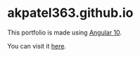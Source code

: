 # akpatel363.github.io

This portfolio is made using [Angular 10](https://angular.io/).

You can visit it [here](https://akpatel363.github.io).
